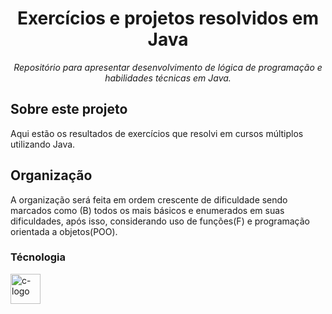 <h1 align="center">Exercícios e projetos resolvidos em Java</h1>


<p align="center"><i>Repositório para apresentar desenvolvimento de lógica de programação e habilidades técnicas em Java.</i></p>

##  Sobre este projeto

Aqui estão os resultados de exercícios que resolvi em cursos múltiplos utilizando Java. 

##   Organização

A organização será feita em ordem crescente de dificuldade sendo marcados como (B) todos os mais básicos e enumerados em suas dificuldades, após isso, considerando uso de funções(F) e programação orientada a objetos(POO).  

###  Técnologia

<p display="inline-block">
  <img width="48" src=https://logos-world.net/wp-content/uploads/2022/07/Java-Logo.png" alt="c-logo"/>
  


